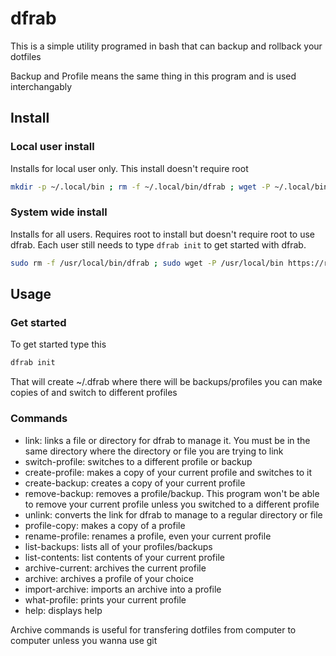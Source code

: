 # dfrab
This is a simple utility programed in bash that can backup and rollback your dotfiles

Backup and Profile means the same thing in this program and is used interchangably

## Install

### Local user install

Installs for local user only. This install doesn't require root

```bash
mkdir -p ~/.local/bin ; rm -f ~/.local/bin/dfrab ; wget -P ~/.local/bin https://raw.githubusercontent.com/dnkmmr69420/dotfile-rollback-and-backup/main/bin/dfrab ; chmod a+x ~/.local/bin/dfrab
```

### System wide install

Installs for all users. Requires root to install but doesn't require root to use dfrab. Each user still needs to type `dfrab init` to get started with dfrab.

```bash
sudo rm -f /usr/local/bin/dfrab ; sudo wget -P /usr/local/bin https://raw.githubusercontent.com/dnkmmr69420/dotfile-rollback-and-backup/main/bin/dfrab ; sudo chmod a+x /usr/local/bin/dfrab
```


## Usage

### Get started

To get started type this

```bash
dfrab init
```

That will create ~/.dfrab where there will be backups/profiles you can make copies of and switch to different profiles

### Commands

- link: links a file or directory for dfrab to manage it. You must be in the same directory where the directory or file you are trying to link
- switch-profile: switches to a different profile or backup
- create-profile: makes a copy of your current profile and switches to it
- create-backup: creates a copy of your current profile
- remove-backup: removes a profile/backup. This program won't be able to remove your current profile unless you switched to a different profile
- unlink: converts the link for dfrab to manage to a regular directory or file
- profile-copy: makes a copy of a profile
- rename-profile: renames a profile, even your current profile
- list-backups: lists all of your profiles/backups
- list-contents: list contents of your current profile
- archive-current: archives the current profile
- archive: archives a profile of your choice
- import-archive: imports an archive into a profile
- what-profile: prints your current profile
- help: displays help

Archive commands is useful for transfering dotfiles from computer to computer unless you wanna use git
